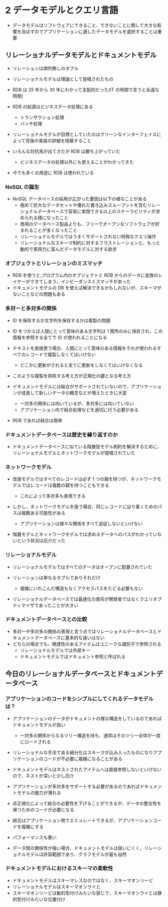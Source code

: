 # 2 データモデルとクエリ言語

- データモデルはソフトウェアにできること、できないことに関して大きな影響を及ぼすのでアプリケーションに適したデータモデルを選択することは重要

## リレーショナルデータモデルとドキュメントモデル

- リレーションは順列無しのタプル
- リレーショナルモデルは理論として提唱されたもの
- RDB は 25 年から 30 年にわかって支配的だった(IT の時間で言うと永遠な時間)
- RDB の起源はビジネスデータ処理にある

  - トランザクション処理
  - バッチ処理

- リレーショナルモデルが目標としていたのはクリーンなインターフェイスによって背後の実装の詳細を隠蔽すること
- いろんな対抗馬が出てきたが RDB は勝ち上がっていた
  - ビジネスデータの処理以外にも使えることがわかってきた
- 今でも多くの用途に RDB は使われている

### NoSQL の誕生

- NoSQL データベースの採用が広がった要因は以下の様なことがある
  - 極めて巨大なデータセットや優れた書き込みスループットを含むリレーショナルデータベースで容易に実現できる以上のスケーラビリティが求められる様になったこと
  - 商用のデータベース製品よりも、フリーでオープンなソフトウェアが好まれることが多くなったこと
  - リレーショナルモデルではうまくサポートされない特殊なクエリ操作
  - リレーショナルなスキーマ制約に対するフラストレーションと、もっと動的で表現力に富んだデータモデルに対する欲求

### オブジェクトとリレーションのミスマッチ

- RDB を使うと,プログラム内のオブジェクトと RDB からのデータに変換のレイヤーができてしまう、インピーダンスミスマッチがあった
- ドキュメントモデルの DB を使えば解決できるかもしれないが、スキーマがないことなどの問題もある

### 多対一と多対多の関係

- ID を保存するか文字列を保存するかは複製の問題
- ID をつかえば人間にとって意味のある文字列は 1 箇所のみに保存され、この情報を参照する全てで ID が使われることになる

- テキストを直接使う場合、人間にとって意味のある情報をそれが使われるすべてのレコードで複製しなくてはいけない
  - どこかに更新がされると全てに更新をしなくてはいけなくなる
- このような複製を排除する考え方が正規化の鍵となる考え方

- ドキュメントモデルには結合がサポートされていないので、アプリケーションが成長して新しいデータの概念などが増えたときに大変

  - 一対多の関係には向いているが、多対多には向いていない
  - アプリケーション内で結合処理などを適切に行う必要がある

- RDB であれば結合は簡単

### ドキュメントデータベースは歴史を繰り返すのか

- ドキュメントデータベースに似ている階層型モデル制約を解決するために、リレーショナルモデルとネットワークモデルが提唱されていた

### ネットワークモデル

- 改装モデルではすべてのレコードは必ず 1 つの親を持つが、ネットワークモデルではレコードは複数の親を持つこともできる
  - これによって多対多も表現できる
- しかし、ネットワークモデルを扱う場合、同じレコードに辿り着くためのパスは複数ある可能性がある

  - アプリケーションは様々な関係をすべて追従しないといけない

- 階層モデルとネットワークモデルでは求めるデータへのパスがわかっていないという状況は厄介だった

### リレーショナルモデル

- リレーショナルモデルではすべてのデータはオープンに配置されていた
- リレーションは単なるタプルでありそれだけ

  - 複雑にいれこんだ構造もなくアクセスパスをたどる必要もない

- リレーショナルデータベースでは最適化の責任が開発者ではなくクエリオプティマイザであったことが大きい

### ドキュメントデータベースとの比較

- 多対一や多対多の関係の表現と言う点ではリレーショナルデータベースとドキュメントデータベースに基本的な違いはない
- どちらの場合でも、関連性のあるアイテムはユニークな識別子で参照される
  - リレーショナルモデルでは外部キー
  - ドキュメントモデルではドキュメント参照と呼ばれる

## 今日のリレーショナルデータベースとドキュメントデータベース

### アプリケーションのコードをシンプルにしてくれるデータモデルは？

- アプリケーションのデータがドキュメントの様な構造をしているのであればドキュメントモデルが良い
  - 一対多の関係からなるツリー構造を持ち、通常はそのツリー全体が一度にロードされる
- リレーショナルな手法である細分化はスキーマが込み入ったものになりアプリケーションのコードが不必要に複雑になることがある

- ドキュメントモデルはネストされたアイテムへは直接参照しないといけないので、ネストが深いと少し厄介
- アプリケーションが多対多をサポートする必要があるのであればドキュメントモデルの魅力が薄れる
- 非正規化によって結合の必要性を下げることができるが、データの整合性を保つためのコードが必要になる
- 結合はアプリケーション側でエミュレートできるが、アプリケーションコードを複雑にする
- パフォーマンスも悪い
- データ間の関係性が強い場合、ドキュメントモデルは扱いにくく、リレーショナルモデルは許容範囲であり、グラフモデルが最も自然

### ドキュメントモデルにおけるスキーマの柔軟性

- ドキュメントモデルはスキーマレスなのではなく、スキーマオンリーど
- リレーショナルモデルはスキーマオンライと
- スキーマオンリーどは動的型付けみたいな感じで、スキーマオンライとは静的型付けみたいな位置付け
